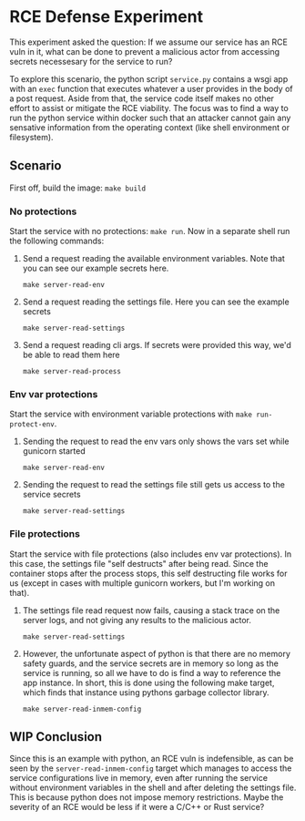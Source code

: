 
# RCE Defense Experiment

This experiment asked the question: If we assume our service has an RCE vuln in it, what can be done to prevent a malicious actor from accessing secrets necessesary for the service to run?

To explore this scenario, the python script `service.py` contains a wsgi app with an `exec` function that executes whatever a user provides in the body of a post request. Aside from that, the service code itself makes no other effort to assist or mitigate the RCE viability. The focus was to find a way to run the python service within docker such that an attacker cannot gain any sensative information from the operating context (like shell environment or filesystem).

## Scenario

First off, build the image: `make build`

### No protections

Start the service with no protections: `make run`. Now in a separate shell run the following commands:

1. Send a request reading the available environment variables. Note that you can see our example secrets here.
    ```
    make server-read-env
    ```

2. Send a request reading the settings file. Here you can see the example secrets
    ```
    make server-read-settings
    ```

3. Send a request reading cli args. If secrets were provided this way, we'd be able to read them here
    ```
    make server-read-process
    ```

### Env var protections

Start the service with environment variable protections with `make run-protect-env`.

1. Sending the request to read the env vars only shows the vars set while gunicorn started
    ```
    make server-read-env
    ```

2. Sending the request to read the settings file still gets us access to the service secrets
    ```
    make server-read-settings
    ```

### File protections

Start the service with file protections (also includes env var protections). In this case, the settings file "self destructs" after being read. Since the container stops after the process stops, this self destructing file works for us (except in cases with multiple gunicorn workers, but I'm working on that).

1. The settings file read request now fails, causing a stack trace on the server logs, and not giving any results to the malicious actor.
    ```
    make server-read-settings
    ```

2. However, the unfortunate aspect of python is that there are no memory safety guards, and the service secrets are in memory so long as the service is running, so all we have to do is find a way to reference the app instance. In short, this is done using the following make target, which finds that instance using pythons garbage collector library.
    ```
    make server-read-inmem-config
    ```

## WIP Conclusion

Since this is an example with python, an RCE vuln is indefensible, as can be seen by the `server-read-inmem-config` target which manages to access the service configurations live in memory, even after running the service without environment variables in the shell and after deleting the settings file. This is because python does not impose memory restrictions. Maybe the severity of an RCE would be less if it were a C/C++ or Rust service?
